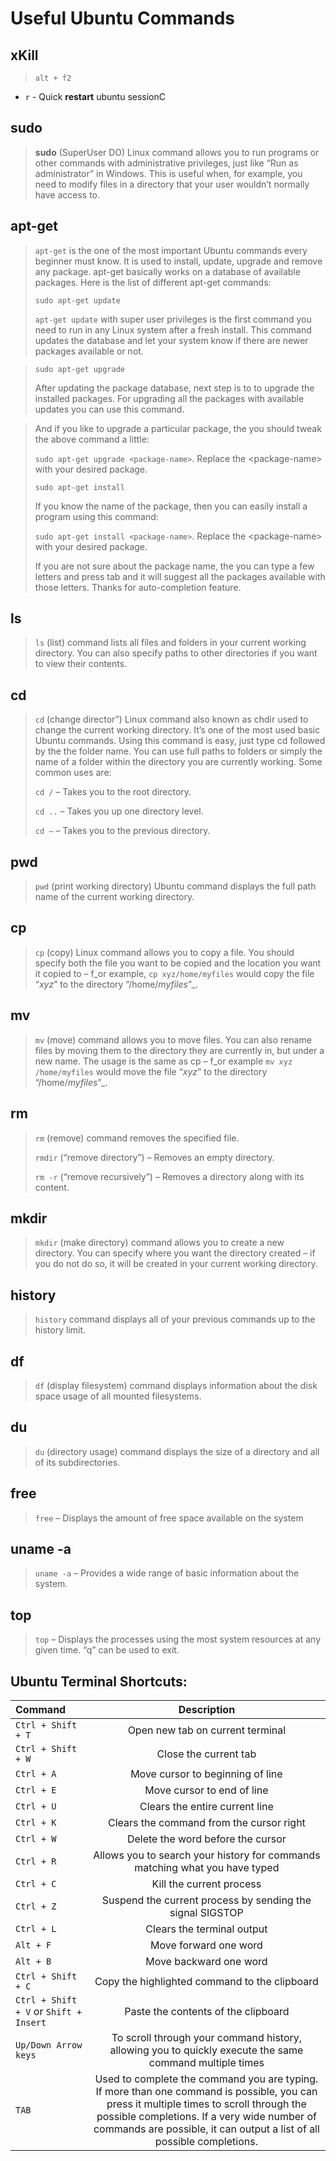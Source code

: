 # Useful Ubuntu Commands

## xKill 

> `alt + f2`

* `r` - Quick **restart** ubuntu sessionC

## sudo

> **sudo** \(SuperUser DO\) Linux command allows you to run programs or other commands with administrative privileges, just like “Run as administrator” in Windows. This is useful when, for example, you need to modify files in a directory that your user wouldn’t normally have access to.

## apt-get

> `apt-get` is the one of the most important Ubuntu commands every beginner must know. It is used to install, update, upgrade and remove any package. apt-get basically works on a database of available packages. Here is the list of different apt-get commands:
>
> `sudo apt-get update`
>
> `apt-get update` with super user privileges is the first command you need to run in any Linux system after a fresh install. This command updates the database and let your system know if there are newer packages available or not.

> `sudo apt-get upgrade`
>
> After updating the package database, next step is to to upgrade the installed packages. For upgrading all the packages with available updates you can use this command.

> And if you like to upgrade a particular package, the you should tweak the above command a little:
>
> `sudo apt-get upgrade <package-name>`. Replace the &lt;package-name&gt; with your desired package.
>
> `sudo apt-get install`
>
> If you know the name of the package, then you can easily install a program using this command:
>
> `sudo apt-get install <package-name>`. Replace the &lt;package-name&gt; with your desired package.
>
> If you are not sure about the package name, the you can type a few letters and press tab and it will suggest all the packages available with those letters. Thanks for auto-completion feature.

## ls

> `ls` \(list\) command lists all files and folders in your current working directory. You can also specify paths to other directories if you want to view their contents.

## cd

> `cd` \(change director”\) Linux command also known as chdir used to change the current working directory. It’s one of the most used basic Ubuntu commands. Using this command is easy, just type cd followed by the the folder name. You can use full paths to folders or simply the name of a folder within the directory you are currently working. Some common uses are:
>
> `cd /`  – Takes you to the root directory.
>
> `cd ..` – Takes you up one directory level.
>
> `cd –`  – Takes you to the previous directory.

## pwd

> `pwd` \(print working directory\) Ubuntu command displays the full path name of the current working directory.

## cp

> `cp` \(copy\) Linux command allows you to copy a file. You should specify both the file you want to be copied and the location you want it copied to – f_or example, `cp xyz/home/myfiles` would copy the file “_xyz_” to the directory “/home/_myfiles_”_.

## mv

> `mv` \(move\) command allows you to move files. You can also rename files by moving them to the directory they are currently in, but under a new name. The usage is the same as cp – f_or example `mv xyz /home/myfiles` would move the file “_xyz_” to the directory “/home/_myfiles_”_.

## rm

> `rm` \(remove\) command removes the specified file.
>
> `rmdir` \(“remove directory”\) – Removes an empty directory.
>
> `rm -r` \(“remove recursively”\) – Removes a directory along with its content.

## mkdir

> `mkdir` \(make directory\) command allows you to create a new directory. You can specify where you want the directory created – if you do not do so, it will be created in your current working directory.

## history

> `history` command displays all of your previous commands up to the history limit.

## df

> `df` \(display filesystem\) command displays information about the disk space usage of all mounted filesystems.

## du

> `du` \(directory usage\) command displays the size of a directory and all of its subdirectories.

## free

> `free` – Displays the amount of free space available on the system

## uname -a

> `uname -a` – Provides a wide range of basic information about the system.

## top

> `top` – Displays the processes using the most system resources at any given time. “q” can be used to exit.

## Ubuntu Terminal Shortcuts:

| **Command** | **Description** |
| :--- | :---: |
| `Ctrl + Shift + T` | Open new tab on current terminal |
| `Ctrl + Shift + W` | Close the current tab |
| `Ctrl + A` | Move cursor to beginning of line |
| `Ctrl + E` | Move cursor to end of line |
| `Ctrl + U` | Clears the entire current line |
| `Ctrl + K` | Clears the command from the cursor right |
| `Ctrl + W` | Delete the word before the cursor |
| `Ctrl + R` | Allows you to search your history for commands matching what you have typed |
| `Ctrl + C` | Kill the current process |
| `Ctrl + Z` | Suspend the current process by sending the signal SIGSTOP |
| `Ctrl + L` | Clears the terminal output |
| `Alt + F` | Move forward one word |
| `Alt + B` | Move backward one word |
| `Ctrl + Shift + C` | Copy the highlighted command to the clipboard |
| `Ctrl + Shift + V` or `Shift + Insert` | Paste the contents of the clipboard |
| `Up/Down Arrow keys` | To scroll through your command history, allowing you to quickly execute the same command multiple times |
| `TAB` | Used to complete the command you are typing. If more than one command is possible, you can press it multiple times to scroll through the possible completions. If a very wide number of commands are possible, it can output a list of all possible completions. |

